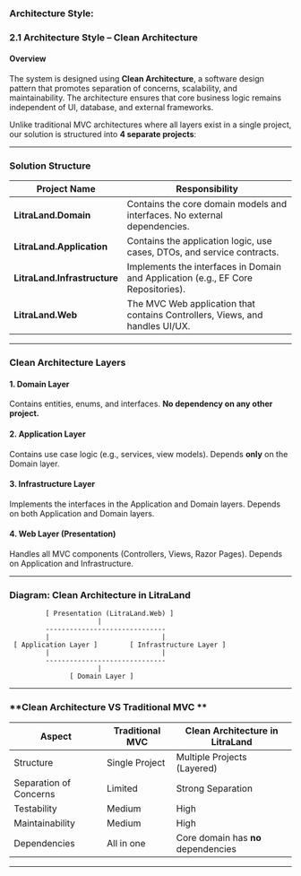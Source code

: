 
### Architecture Style:

### **2.1 Architecture Style – Clean Architecture**

#### **Overview**

The system is designed using **Clean Architecture**, a software design pattern that promotes separation of concerns, scalability, and maintainability. The architecture ensures that core business logic remains independent of UI, database, and external frameworks.

Unlike traditional MVC architectures where all layers exist in a single project, our solution is structured into **4 separate projects**:

---

### **Solution Structure**

| Project Name                 | Responsibility                                                                    |
| ---------------------------- | --------------------------------------------------------------------------------- |
| **LitraLand.Domain**         | Contains the core domain models and interfaces. No external dependencies.         |
| **LitraLand.Application**    | Contains the application logic, use cases, DTOs, and service contracts.           |
| **LitraLand.Infrastructure** | Implements the interfaces in Domain and Application (e.g., EF Core Repositories). |
| **LitraLand.Web**            | The MVC Web application that contains Controllers, Views, and handles UI/UX.      |

---

### **Clean Architecture Layers**

#### 1. **Domain Layer**

Contains entities, enums, and interfaces.
**No dependency on any other project.**

#### 2. **Application Layer**

Contains use case logic (e.g., services, view models).
Depends **only** on the Domain layer.

#### 3. **Infrastructure Layer**

Implements the interfaces in the Application and Domain layers.
Depends on both Application and Domain layers.

#### 4. **Web Layer (Presentation)**

Handles all MVC components (Controllers, Views, Razor Pages).
Depends on Application and Infrastructure.

---

### **Diagram: Clean Architecture in LitraLand**

```
         [ Presentation (LitraLand.Web) ]
                      |
         ------------------------------
         |                            |
 [ Application Layer ]        [ Infrastructure Layer ]
         |                            |
         ------------------------------
                      |
               [ Domain Layer ]
```

---

### **Clean Architecture VS Traditional MVC **

| Aspect                 | Traditional MVC | Clean Architecture in LitraLand     |
| ---------------------- | --------------- | ----------------------------------- |
| Structure              | Single Project  | Multiple Projects (Layered)         |
| Separation of Concerns | Limited         | Strong Separation                   |
| Testability            | Medium          | High                                |
| Maintainability        | Medium          | High                                |
| Dependencies           | All in one      | Core domain has **no** dependencies |

---
